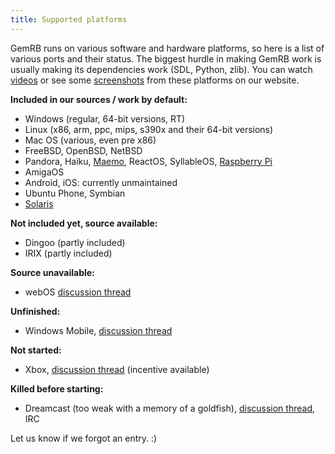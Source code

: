 ```yaml
---
title: Supported platforms
---
```


GemRB runs on various software and hardware platforms, so here is a list
of various ports and their status. The biggest hurdle in making GemRB
work is usually making its dependencies work (SDL, Python, zlib). You
can watch [videos](/video_list) or see some
[screenshots](/gallery#exotic_platforms) from these platforms on our
website.

**Included in our sources / work by default:**

  - Windows (regular, 64-bit versions, RT)
  - Linux (x86, arm, ppc, mips, s390x and their 64-bit versions)
  - Mac OS (various, even pre x86)
  - FreeBSD, OpenBSD, NetBSD
  - Pandora, Haiku,
    [Maemo](http://talk.maemo.org/showthread.php?t=16947), ReactOS,
    SyllableOS, [Raspberry
    Pi](http://www.raspians.com/Knowledgebase/gemrb-baldurs-gate-on-the-raspberry-pi/)
  - AmigaOS
  - Android, iOS: currently unmaintained
  - Ubuntu Phone, Symbian
  - [Solaris](http://forums.nekochan.net/viewtopic.php?f=17&t=16730822&p=7391249)

**Not included yet, source available:**

  - Dingoo (partly included)
  - IRIX (partly included)

**Source unavailable:**

  - webOS [discussion
    thread](http://forums.precentral.net/webos-development/291559-request-gemrb-port-webos.html)

**Unfinished:**

  - Windows Mobile, [discussion
    thread](http://gibberlings3.net/forums/topic/19375-a)

**Not started:**

  - Xbox, [discussion
    thread](http://gibberlings3.net/forums/topic/21762-a) (incentive
    available)

**Killed before starting:**

  - Dreamcast (too weak with a memory of a goldfish), [discussion
    thread](http://gibberlings3.net/forums/topic/19658-a), IRC

Let us know if we forgot an entry. :)

